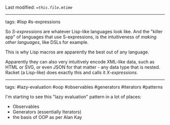 Last modified: *`=this.file.mtime`*

---
tags: #lisp #s-expressions

So *S-expressions* are whatever Lisp-like languages look like. And the "killer app" of languages that use S-expressions, is the intuitiveness of *making other languages*, like DSLs for example.

This is why Lisp macros are apparently the best out of any language.

Apparently they can also very intuitively encode XML-like data, such as HTML or SVG, or even JSON for that matter - any data type that is nested. Racket (a Lisp-like) does exactly this and calls it *X-expressions*.

---
tags: #lazy-evaluation #oop #observables #generators #iterators #patterns

I'm starting to see this "lazy evaluation" pattern in a lot of places:
- Observables
- Generators (essentially Iterators)
- the basis of OOP as per Alan Kay